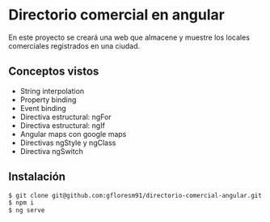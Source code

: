 # Directorio comercial en angular

En este proyecto se creará una web que almacene y muestre los locales comerciales registrados en una ciudad.

## Conceptos vistos

- String interpolation
- Property binding
- Event binding
- Directiva estructural: ngFor
- Directiva estructural: ngIf
- Angular maps con google maps
- Directivas ngStyle y ngClass
- Directiva ngSwitch

## Instalación

```bash
$ git clone git@github.com:gfloresm91/directorio-comercial-angular.git
$ npm i
$ ng serve
```
